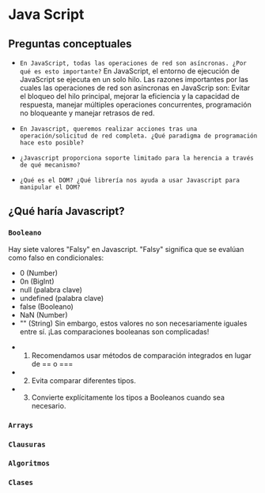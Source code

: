 # Java Script
## Preguntas conceptuales
* ```En JavaScript, todas las operaciones de red son asíncronas. ¿Por qué es esto importante?```
En JavaScript, el entorno de ejecución de JavaScript se ejecuta en un solo hilo. Las razones importantes por las cuales las operaciones de red son asíncronas en JavaScrip son: Evitar el bloqueo del hilo principal, mejorar la eficiencia y la capacidad de respuesta, manejar múltiples operaciones concurrentes, programación no bloqueante y manejar retrasos de red.

* ```En Javascript, queremos realizar acciones tras una operación/solicitud de red completa. ¿Qué paradigma de programación hace esto posible?```

* ```¿Javascript proporciona soporte limitado para la herencia a través de qué mecanismo?```
  
* ```¿Qué es el DOM? ¿Qué librería nos ayuda a usar Javascript para manipular el DOM?```

 ## ¿Qué haría Javascript?
 ### ```Booleano```
 Hay siete valores "Falsy" en Javascript. "Falsy" significa que se evalúan como falso en condicionales: 
 * 0 (Number)
 * 0n (BigInt)
 * null (palabra clave)
 * undefined (palabra clave)
 * false (Booleano)
 * NaN (Number)
 * "" (String)
Sin embargo, estos valores no son necesariamente iguales entre sí.
 ¡Las comparaciones booleanas son complicadas!
- 1) Recomendamos usar métodos de comparación integrados en lugar de == o ===
- 2) Evita comparar diferentes tipos.
- 3) Convierte explícitamente los tipos a Booleanos cuando sea necesario.

 ### ```Arrays```

 ### ```Clausuras```

 ### ```Algoritmos```

 ### ```Clases```
  
